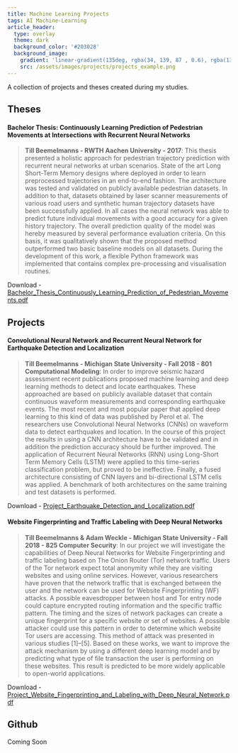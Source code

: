 ```yaml
---
title: Machine Learning Projects
tags: AI Machine-Learning
article_header:
  type: overlay
  theme: dark
  background_color: '#203028'
  background_image:
    gradient: 'linear-gradient(135deg, rgba(34, 139, 87 , 0.6), rgba(139, 34, 139, 0.6))'
    src: /assets/images/projects/projects_example.png
---
```


A collection of projects and theses created during my studies.


<!--more-->

## Theses

#### Bachelor Thesis: Continuously Learning Prediction of Pedestrian Movements at Intersections with Recurrent Neural Networks

> __Till Beemelmanns - RWTH Aachen University - 2017__:
> This thesis presented a holistic approach for pedestrian trajectory prediction with recurrent neural networks at urban scenarios. State of the art Long Short-Term Memory designs where deployed in order to learn preprocessed trajectories in an end-to-end fashion. The architecture was tested and validated on publicly available pedestrian datasets. In addition to that, datasets obtained by laser scanner measurements of various road users and synthetic human trajectory datasets have been successfully applied. In all cases the neural network was able to predict future individual movements with a good accuracy for a given history trajectory. The overall prediction quality of the model was hereby measured by several performance evaluation criteria. On this basis, it was qualitatively shown that the proposed method outperformed two basic baseline models on all datasets. During the development of this work, a flexible Python framework was implemented that contains complex pre-processing and visualisation routines.

Download - [Bachelor_Thesis_Continuously_Learning_Prediction_of_Pedestrian_Movements.pdf](/assets/pdf/Bachelor_Thesis_Continuously_Learning_Prediction_of_Pedestrian_Movements.pdf)


## Projects

#### Convolutional Neural Network and Recurrent Neural Network for Earthquake Detection and Localization

> __Till Beemelmanns - Michigan State University - Fall 2018 - 801 Computational Modeling__:
> In order to improve seismic hazard assessment recent publications proposed machine learning and deep learning methods to detect and locate earthquakes. These approached are based on publicly available dataset that contain continuous waveform measurements and corresponding earthquake events. The most recent and most popular paper that applied deep learning to this kind of data was published by Perol et al. The researchers use Convolutional Neural Networks (CNNs) on waveform data to detect earthquakes and location. In the course of this project the results in using a CNN architecture have to be validated and in addition the prediction accuracy should be further improved. The application of Recurrent Neural Networks (RNN) using Long-Short Term Memory Cells (LSTM) were applied to this time-series classification problem, but proved to be ineffective. Finally, a fused architecture consisting of CNN layers and bi-directional LSTM cells was applied. A benchmark of both architectures on the same training and test datasets is performed.

Download - [Project_Earthquake_Detection_and_Localization.pdf](/assets/pdf/Project_Earthquake_Detection_and_Localization.pdf)


#### Website Fingerprinting and Traffic Labeling with Deep Neural Networks


> __Till Beemelmanns & Adam Weckle - Michigan State University - Fall 2018 - 825 Computer Security__:
> In our project we will investigate the capabilities of Deep Neural Networks for Website Fingerprinting and traffic labeling based on The Onion Router (Tor) network traffic. Users of the Tor network expect total anonymity while they are visiting websites and using online services. However, various researchers have proven that the network traffic that is exchanged between the user and the network can be used for Website Fingerprinting (WF) attacks. A possible eavesdropper between host and Tor entry node could capture encrypted routing information and the specific traffic pattern. The timing and the sizes of network packages can create a unique fingerprint for a specific website or set of websites. A possible attacker could use this pattern in order to determine which website Tor users are accessing. This method of attack was presented in various studies [1]–[5]. Based on these works, we want to improve the attack mechanism by using a different deep learning model and by predicting what type of file transaction the user is performing on these websites. This result is predicted to be more widely applicable to open-world applications.


Download - [Project_Website_Fingerprinting_and_Labeling_with_Deep_Neural_Network.pdf](/assets/pdf/Project_Website_Fingerprinting_and_Labeling_with_Deep_Neural_Network.pdf)


## Github

Coming Soon

